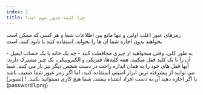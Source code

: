 ```yaml
---
index: 1
title: چرا کلمه عبور مهم است؟
---
```

رمزهای عبور اغلب اولین و تنها مانع بین اطلاعات شما و هر کسی که ممکن است بخواهند بدون اجازه شما آن ها را بخواند، استفاده کنند یا نابود کنند، است

به طور کلی، وقتی میخواهید از چیزی محافظت کنید - چه یک خانه یا یک حساب ایمیل - آن را با یک کلید قفل میکنید. همه کلیدها، فیزیکی و الکترونیکی، یک چیز مشترک دارند: آنها قفل های خود را به همان اندازه راحت در دست شخص دیگر نیز باز می کنند. شما می توانید از پیشرفته ترین ابزار امنیتی استفاده کنید، اما اگر رمز عبور شما ضعیف باشد یا اگر اجازه دهید آن به دست افراد اشتباه بیفتند، شما هیچ کاری نمیتوانید بکنید.
! [تصویر] (password1.png)